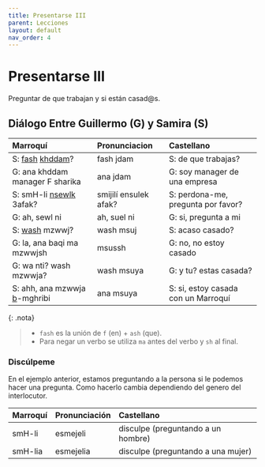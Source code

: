```yaml
---
title: Presentarse III
parent: Lecciones
layout: default
nav_order: 4
---
```


# Presentarse III

Preguntar de que trabajan y si están casad@s.

## Diálogo Entre Guillermo (G) y Samira (S)

| Marroquí                                                     | Pronunciacion         | Castellano                          |
|:-------------------------------------------------------------|:----------------------|:------------------------------------|
| S: [fash](../preguntas/de-que) [khddam](../verbos/trabajar)? | fash jdam             | S: de que trabajas?                 |
| G: ana khddam manager F sharika                              | ana jdam              | G: soy manager de una empresa       |
| S: smH-li [nsewlk](../verbos/preguntar) 3afak?               | smijilí ensulek afak? | S: perdona-me, pregunta por favor?  |
| G: ah, sewl ni                                               | ah, suel ni           | G: si, pregunta a mi                |
| S: [wash](../preguntas/acaso) mzwwj?                         | wash msuj             | S: acaso casado?                    |
| G: la, ana baqi ma mzwwjsh                                   | msussh                | G: no, no estoy casado              |
| G: wa nti? wash mzwwja?                                      | wash msuya            | G: y tu? estas casada?             |
| S: ahh, ana mzwwja [b](../vocabulario/preposiciones)-mghribi | ana msuya             | S: si, estoy casada con un Marroquí |


{: .nota}
> - `fash` es la unión de `f` (en) + `ash` (que).
> - Para negar un verbo se utiliza `ma` antes del verbo y `sh` al final.


### Discúlpeme  
En el ejemplo anterior, estamos preguntando a la persona si le podemos hacer una pregunta. Como hacerlo cambia dependiendo del genero del interlocutor.

| Marroquí | Pronunciación | Castellano                         |
|:---------|:--------------|:-----------------------------------|
| smH-li   | esmejeli      | disculpe (preguntando a un hombre) |
| smH-lia  | esmejelia     | disculpe (preguntando a una mujer) |